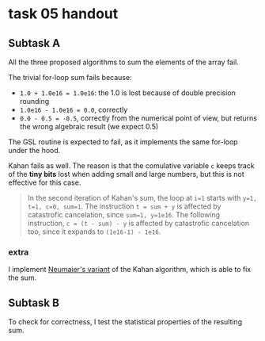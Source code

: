 # task 05 handout

## Subtask A

All the three proposed algorithms to sum the elements of the array fail.

The trivial for-loop sum fails because:
- `1.0 + 1.0e16 = 1.0e16`: the 1.0 is lost because of double precision rounding
- `1.0e16 - 1.0e16 = 0.0`, correctly
- `0.0 - 0.5 = -0.5`, correctly from the numerical point of view, but returns the wrong algebraic result (we expect 0.5)

The GSL routine is expected to fail, as it implements the same for-loop under the hood.

Kahan fails as well. The reason is that the comulative variable `c` keeps track of the **tiny bits** lost when adding small and large numbers, but this is not effective for this case.
> In the second iteration of Kahan's sum, the loop at `i=1` starts with `y=1, t=1, c=0, sum=1`.
> The instruction `t = sum + y` is affected by catastrofic cancelation, since `sum=1, y=1e16`. The following instruction, `c = (t - sum) - y` is affected by catastrofic cancelation too, since it expands to `(1e16-1) - 1e16`.

### extra

I implement [Neumaier's variant](https://en.wikipedia.org/wiki/Kahan_summation_algorithm) of the Kahan algorithm, which is able to fix the sum.

## Subtask B

To check for correctness, I test the statistical properties of the resulting sum.
